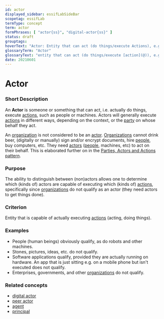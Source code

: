 ```yaml
---
id: actor
displayed_sidebar: essifLabSideBar
scopetag: essifLab
termType: concept
term: actor
formPhrases: [ "actor{ss}", "digital-actor{ss}" ]
status: draft
grouptags:
hoverText: "Actor: Entity that can act (do things/execute Actions), e.g. people, machines, but not Organizations."
glossaryTerm: "Actor"
glossaryText: "entity that can act (do things/execute [action](@)), e.g. people, machines, but not [organization](@)."
date: 20210601
---
```


# Actor

### Short Description

An **Actor** is someone or something that can act, i.e. actually do things, execute [actions](@), such as people or machines. Actors will generally execute [actions](@) in different ways, depending on the context, or the [party](@) on whose behalf they act.

An [organization](@) is not considered to be an [actor](@). [Organizations](@) cannot drink beer, (digitally or manually) sign and/or encrypt documents, hire [people](human-being@), buy computers, etc. They need [actors](@) ([people](human-being@), machines, etc) to act on their behalf. This is elaborated further on in the [Parties, Actors and Actions pattern](pattern-party-actor-action@).

### Purpose

The ability to distinguish between (non)actors allows one to determine which (kinds of) actors are capable of executing which (kinds of) [actions](@), specifically since [organizations](@) do not qualify as an actor (they need actors to get things done).

### Criterion

Entity that is capable of actually executing [actions](@) (acting, doing things).

### Examples

- People (human beings) obviously qualify, as do robots and other machines.
- Stones, pictures, ideas, etc. do not qualify.
- Software applications qualify, provided they are actually running on hardware. An app that is just sitting e.g. on a mobile phone but isn't executed does not qualify.
- Enterprises, governments, and other [organizations](@) do not qualify.

### Related concepts

- [digital actor](actor@)
- [peer actor](@)
- [agent](@)
- [principal](@)
